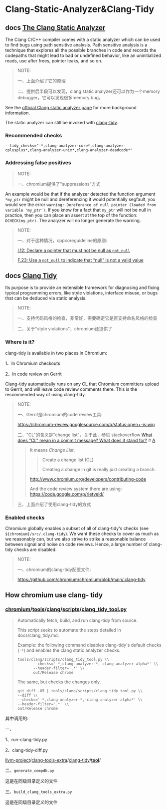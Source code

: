 # Clang-Static-Analyzer&Clang-Tidy

## docs [The Clang Static Analyzer](https://chromium.googlesource.com/chromium/src/+/HEAD/docs/clang_static_analyzer.md)

The Clang C/C++ compiler comes with a static analyzer which can be used to find bugs using path sensitive analysis. Path sensitive analysis is a technique that explores all the possible branches in code and records the codepaths that might lead to bad or undefined behavior, like an uninitialized reads, use after frees, pointer leaks, and so on.

> NOTE: 
>
> 一、上面介绍了它的原理
>
> 二、提供后半段可以发现，clang static analyzer还可以作为一个memory debugger，它可以发现很多memory bug。

See the [official Clang static analyzer page](http://clang-analyzer.llvm.org/) for more background information.

The static analyzer can still be invoked with [clang-tidy](https://chromium.googlesource.com/chromium/src/+/HEAD/docs/clang_tidy.md).

### Recommended checks

```shell
--tidy_checks="-*,clang-analyzer-core*,clang-analyzer-cplusplus*,clang-analyzer-unix*,clang-analyzer-deadcode*"
```

### Addressing false positives

> NOTE: 
>
> 一、chromium提供了"suppressions"方式

An example would be that if the analyzer detected the function argument `*my_ptr` might be null and dereferencing it would potentially segfault, you would see the error `warning: Dereference of null pointer (loaded from variable 'my_ptr')`. If you know for a fact that `my_ptr` will not be null in practice, then you can place an assert at the top of the function: `DCHECK(my_ptr)`. The analyzer will no longer generate the warning.

> NOTE: 
>
> 一、对于这种情况，cppcoreguideline的原则:
>
> [I.12: Declare a pointer that must not be null as `not_null`](https://isocpp.github.io/CppCoreGuidelines/CppCoreGuidelines#Ri-nullptr)
>
> [F.23: Use a `not_null` to indicate that “null” is not a valid value](https://isocpp.github.io/CppCoreGuidelines/CppCoreGuidelines#Rf-nullptr)

## docs [Clang Tidy](https://chromium.googlesource.com/chromium/src/+/HEAD/docs/clang_tidy.md)

Its purpose is to provide an extensible framework for diagnosing and fixing typical programming errors, like style violations, interface misuse, or bugs that can be deduced via static analysis.

> NOTE: 
>
> 一、支持代码风格的检查，非常好，需要确定它是否支持命名风格的检查
>
> 二、关于"style violations"，chromium还提供了 

### Where is it?

clang-tidy is available in two places in Chromium:

1、In Chromium checkouts

2、In code review on Gerrit

Clang-tidy automatically runs on any CL that Chromium committers upload to Gerrit, and will leave code review comments there. This is the recommended way of using clang-tidy.

> NOTE: 
>
> 一、Gerrit是chromium的code review工具:
>
> https://chromium-review.googlesource.com/q/status:open+-is:wip
>
> 二、"CL"的含义是"change list"，关于此，参见 stackoverflow [What does "CL" mean in a commit message? What does it stand for?](https://stackoverflow.com/questions/25716920/what-does-cl-mean-in-a-commit-message-what-does-it-stand-for) # [A](https://stackoverflow.com/a/27520705/10173843)
>
> > It means *Change List*.
> >
> > > Create a change list (CL)
> > >
> > > Creating a change in git is really just creating a branch.
> >
> > http://www.chromium.org/developers/contributing-code
> >
> > And the code review system there are using: https://code.google.com/p/rietveld/
>
> 三、上面介绍了使用clang-tidy的方式

### Enabled checks

Chromium globally enables a subset of all of clang-tidy's checks (see `${chromium}/src/.clang-tidy`). We want these checks to cover as much as we reasonably can, but we also strive to strike a reasonable balance between signal and noise on code reviews. Hence, a large number of clang-tidy checks are disabled.

> NOTE: 
>
> 一、chromium的clang-tidy配置文件:
>
> https://github.com/chromium/chromium/blob/main/.clang-tidy



## How chromium use clang- tidy

### [chromium](https://github.com/chromium/chromium)/[tools](https://github.com/chromium/chromium/tree/main/tools)/[clang](https://github.com/chromium/chromium/tree/main/tools/clang)/[scripts](https://github.com/chromium/chromium/tree/main/tools/clang/scripts)/[**clang_tidy_tool.py**](https://github.com/chromium/chromium/blob/main/tools/clang/scripts/clang_tidy_tool.py)

> Automatically fetch, build, and run clang-tidy from source.
>
> This script seeks to automate the steps detailed in docs/clang_tidy.md.
>
> Example: the following command disables clang-tidy's default checks (`-*`) and enables the clang static analyzer checks.
>
> ```shell
> tools/clang/scripts/clang_tidy_tool.py \\
>        --checks='-*,clang-analyzer-*,-clang-analyzer-alpha*' \\
>        --header-filter='.*' \\
>        out/Release chrome
> ```
>
> The same, but checks the changes only.
>
> ```shell
> git diff -U5 | tools/clang/scripts/clang_tidy_tool.py \\
> --diff \\
> --checks='-*,clang-analyzer-*,-clang-analyzer-alpha*' \\
> --header-filter='.*' \\
> out/Release chrome
> ```
>
> 

其中调用的:

一、

1、run-clang-tidy.py

2、clang-tidy-diff.py

[llvm-project](https://github.com/llvm/llvm-project)/[clang-tools-extra](https://github.com/llvm/llvm-project/tree/main/clang-tools-extra)/[clang-tidy](https://github.com/llvm/llvm-project/tree/main/clang-tools-extra/clang-tidy)/[**tool**](https://github.com/llvm/llvm-project/tree/main/clang-tools-extra/clang-tidy/tool)/

二、`generate_compdb.py`

这是在同级目录定义的文件

三、`build_clang_tools_extra.py`

这是在同级目录定义的文件